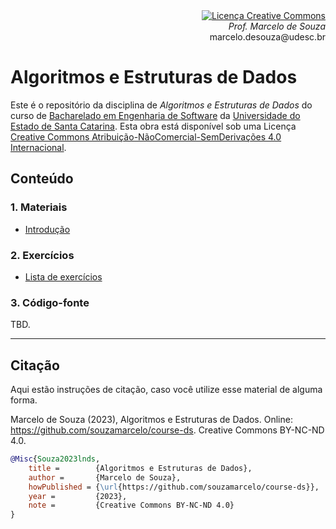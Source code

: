 <div align="right" style="text-align:right"><a rel="license" href="http://creativecommons.org/licenses/by-nc-nd/4.0/"><img alt="Licença Creative Commons" style="border-width:0" src="https://i.creativecommons.org/l/by-nc-nd/4.0/88x31.png" /></a><br><i>Prof. Marcelo de Souza</i><br>marcelo.desouza@udesc.br</div>

# Algoritmos e Estruturas de Dados

Este é o repositório da disciplina de *Algoritmos e Estruturas de Dados* do curso de [Bacharelado em Engenharia de Software](https://www.udesc.br/ceavi/engenhariadesoftware) da [Universidade do Estado de Santa Catarina](https://www.udesc.br/ceavi). Esta obra está disponível sob uma Licença <a rel="license" href="http://creativecommons.org/licenses/by-nc-nd/4.0/">Creative Commons Atribuição-NãoComercial-SemDerivações 4.0 Internacional</a>.

## Conteúdo

### 1. Materiais

+ [Introdução](./1-materiais/1-introducao.pdf)

### 2. Exercícios

+ [Lista de exercícios](./2-exercicios/lista-exercicios.pdf)

### 3. Código-fonte

TBD.

***

## Citação

Aqui estão instruções de citação, caso você utilize esse material de alguma forma.

Marcelo de Souza (2023), Algoritmos e Estruturas de Dados. Online: https://github.com/souzamarcelo/course-ds. Creative Commons BY-NC-ND 4.0.

```bibtex
@Misc{Souza2023lnds,
    title =        {Algoritmos e Estruturas de Dados},
    author =       {Marcelo de Souza}, 
    howPublished = {\url{https://github.com/souzamarcelo/course-ds}}, 
    year =         {2023},
    note =         {Creative Commons BY-NC-ND 4.0}
}
```
